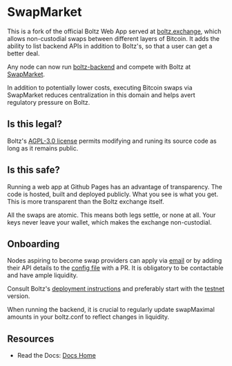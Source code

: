 # SwapMarket

This is a fork of the official Boltz Web App served at [boltz.exchange](https://boltz.exchange/), which allows non-custodial swaps between different layers of Bitcoin. It adds the ability to list backend APIs in addition to Boltz's, so that a user can get a better deal. 

Any node can now run [boltz-backend](https://github.com/BoltzExchange/boltz-backend) and compete with Boltz at [SwapMarket](https://swapmarket.github.io).

In addition to potentially lower costs, executing Bitcoin swaps via SwapMarket reduces centralization in this domain and helps avert regulatory pressure on Boltz.

## Is this legal?

Boltz's [AGPL-3.0 license](https://github.com/BoltzExchange/boltz-web-app/blob/main/LICENSE) permits modifying and runing its source code as long as it remains public.

## Is this safe?

Running a web app at Github Pages has an advantage of transparency. The code is hosted, built and deployed publicly. What you see is what you get. This is more transparent than the Boltz exchange itself.

All the swaps are atomic. This means both legs settle, or none at all. Your keys never leave your wallet, which makes the exchange non-custodial.

## Onboarding

Nodes aspiring to become swap providers can apply via [email](mailto:SwapMarket@proton.me) or by adding their API details to the [config file](https://github.com/SwapMarket/swapmarket.github.io/blob/main/src/configs/mainnet.json) with a PR. It is obligatory to be contactable and have ample liquidity. 

Consult Boltz's [deployment instructions](https://github.com/BoltzExchange/boltz-backend/blob/master/docs/deployment.md) and preferably start with the [testnet](https://github.com/SwapMarket/swapmarket.github.io/blob/main/src/configs/testnet.json) version.

When running the backend, it is crucial to regularly update swapMaximal amounts in your boltz.conf to reflect changes in liquidity. 

## Resources

* Read the Docs: [Docs Home](https://docs.boltz.exchange/)